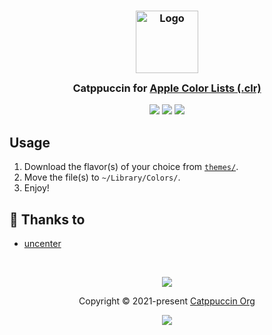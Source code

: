 <h3 align="center">
	<img src="https://raw.githubusercontent.com/catppuccin/catppuccin/main/assets/logos/exports/1544x1544_circle.png" width="100" alt="Logo"/><br/>
	<img src="https://raw.githubusercontent.com/catppuccin/catppuccin/main/assets/misc/transparent.png" height="30" width="0px"/>
	Catppuccin for <a href="https://developer.apple.com/library/archive/documentation/Cocoa/Conceptual/DrawColor/Concepts/AboutColorLists.html">Apple Color Lists (.clr)</a>
	<img src="https://raw.githubusercontent.com/catppuccin/catppuccin/main/assets/misc/transparent.png" height="30" width="0px"/>
</h3>

<p align="center">
	<a href="https://github.com/uncenter/ctp-clr/stargazers"><img src="https://img.shields.io/github/stars/uncenter/ctp-clr?colorA=363a4f&colorB=b7bdf8&style=for-the-badge"></a>
	<a href="https://github.com/uncenter/ctp-clr/issues"><img src="https://img.shields.io/github/issues/uncenter/ctp-clr?colorA=363a4f&colorB=f5a97f&style=for-the-badge"></a>
	<a href="https://github.com/uncenter/ctp-clr/contributors"><img src="https://img.shields.io/github/contributors/uncenter/ctp-clr?colorA=363a4f&colorB=a6da95&style=for-the-badge"></a>
</p>

## Usage

1. Download the flavor(s) of your choice from [`themes/`](./themes/).
2. Move the file(s) to `~/Library/Colors/`.
3. Enjoy!

## 💝 Thanks to

- [uncenter](https://github.com/uncenter)

&nbsp;

<p align="center">
	<img src="https://raw.githubusercontent.com/catppuccin/catppuccin/main/assets/footers/gray0_ctp_on_line.svg?sanitize=true" />
</p>

<p align="center">
	Copyright &copy; 2021-present <a href="https://github.com/catppuccin" target="_blank">Catppuccin Org</a>
</p>

<p align="center">
	<a href="https://github.com/catppuccin/catppuccin/blob/main/LICENSE"><img src="https://img.shields.io/static/v1.svg?style=for-the-badge&label=License&message=MIT&logoColor=d9e0ee&colorA=363a4f&colorB=b7bdf8"/></a>
</p>
